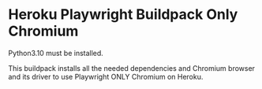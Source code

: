 # Heroku Playwright Buildpack Only Chromium

Python3.10 must be installed.

This buildpack installs all the needed dependencies and Chromium browser and its driver to use Playwright ONLY Chromium on Heroku.
